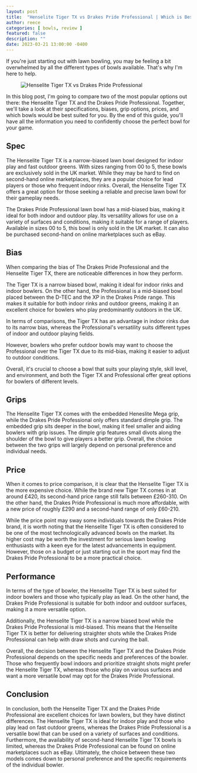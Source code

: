 ```yaml
---
layout: post
title:  "Henselite Tiger TX vs Drakes Pride Professional | Which is Best?"
author: reece
categories: [ bowls, review ]
featured: false
description: ""
date: 2023-03-21 13:00:00 -0400
---
```

    

<!-- wp:paragraph -->
<p xmlns="http://www.w3.org/1999/xhtml">If you're just starting out with lawn bowling, you may be feeling a bit overwhelmed by all the different types of bowls available. That's why I'm here to help. </p>
<!-- /wp:paragraph -->

<!-- wp:image {"id":1970,"sizeSlug":"large","linkDestination":"none"} -->
<figure class="wp-block-image size-large"><img src="/img/posts/henselite-tiger-tx-vs-drakes-pride-professional-1024x576.jpg" alt="Henselite Tiger TX vs Drakes Pride Professional" class="wp-image-1970"/></figure>
<!-- /wp:image -->

<!-- wp:paragraph -->
<p>In this blog post, I'm going to compare two of the most popular options out there: the Henselite Tiger TX and the Drakes Pride Professional. Together, we'll take a look at their specifications, biases, grip options, prices, and which bowls would be best suited for you. By the end of this guide, you'll have all the information you need to confidently choose the perfect bowl for your game.</p>
<!-- /wp:paragraph -->

<!-- wp:heading -->
<h2>Spec</h2>
<!-- /wp:heading -->

<!-- wp:block {"ref":2732} /-->

<!-- wp:paragraph -->
<p>The Henselite Tiger TX is a narrow-biased lawn bowl designed for indoor play and fast outdoor greens. With sizes ranging from 00 to 5, these bowls are exclusively sold in the UK market. While they may be hard to find on second-hand online marketplaces, they are a popular choice for lead players or those who frequent indoor rinks. Overall, the Henselite Tiger TX offers a great option for those seeking a reliable and precise lawn bowl for their gameplay needs.</p>
<!-- /wp:paragraph -->

<!-- wp:block {"ref":2685} /-->

<!-- wp:paragraph -->
<p>The Drakes Pride Professional lawn bowl has a mid-biased bias, making it ideal for both indoor and outdoor play. Its versatility allows for use on a variety of surfaces and conditions, making it suitable for a range of players. Available in sizes 00 to 5, this bowl is only sold in the UK market. It can also be purchased second-hand on online marketplaces such as eBay.</p>
<!-- /wp:paragraph -->

<!-- wp:heading -->
<h2>Bias</h2>
<!-- /wp:heading -->

<!-- wp:paragraph -->
<p>When comparing the bias of The Drakes Pride Professional and the Henselite Tiger TX, there are noticeable differences in how they perform. </p>
<!-- /wp:paragraph -->

<!-- wp:block {"ref":2835} /-->

<!-- wp:paragraph -->
<p>The Tiger TX is a narrow biased bowl, making it ideal for indoor rinks and indoor bowlers. On the other hand, the Professional is a mid-biased bowl placed between the D-TEC and the XP in the Drakes Pride range. This makes it suitable for both indoor rinks and outdoor greens, making it an excellent choice for bowlers who play predominantly outdoors in the UK.</p>
<!-- /wp:paragraph -->

<!-- wp:paragraph -->
<p>In terms of comparisons, the Tiger TX has an advantage in indoor rinks due to its narrow bias, whereas the Professional's versatility suits different types of indoor and outdoor playing fields. </p>
<!-- /wp:paragraph -->

<!-- wp:paragraph -->
<p>However, bowlers who prefer outdoor bowls may want to choose the Professional over the Tiger TX due to its mid-bias, making it easier to adjust to outdoor conditions. </p>
<!-- /wp:paragraph -->

<!-- wp:block {"ref":2809} /-->

<!-- wp:paragraph -->
<p>Overall, it's crucial to choose a bowl that suits your playing style, skill level, and environment, and both the Tiger TX and Professional offer great options for bowlers of different levels.</p>
<!-- /wp:paragraph -->

<!-- wp:heading -->
<h2>Grips</h2>
<!-- /wp:heading -->

<!-- wp:paragraph -->
<p>The Henselite Tiger TX comes with the embedded Heneslite Mega grip, while the Drakes Pride Professional only offers standard dimple grip. The embedded grip sits deeper in the bowl, making it feel smaller and aiding bowlers with grip issues. The dimple grip features small divots along the shoulder of the bowl to give players a better grip. Overall, the choice between the two grips will largely depend on personal preference and individual needs.</p>
<!-- /wp:paragraph -->

<!-- wp:heading -->
<h2>Price</h2>
<!-- /wp:heading -->

<!-- wp:paragraph -->
<p>When it comes to price comparison, it is clear that the Henselite Tiger TX is the more expensive choice. While the brand new Tiger TX comes in at around £420, its second-hand price range still falls between £260-310. On the other hand, the Drakes Pride Professional is much more affordable, with a new price of roughly £290 and a second-hand range of only £60-210.</p>
<!-- /wp:paragraph -->

<!-- wp:paragraph -->
<p>While the price point may sway some individuals towards the Drakes Pride brand, it is worth noting that the Henselite Tiger TX is often considered to be one of the most technologically advanced bowls on the market. Its higher cost may be worth the investment for serious lawn bowling enthusiasts with a keen eye for the latest advancements in equipment. However, those on a budget or just starting out in the sport may find the Drakes Pride Professional to be a more practical choice.</p>
<!-- /wp:paragraph -->

<!-- wp:heading -->
<h2>Performance</h2>
<!-- /wp:heading -->

<!-- wp:paragraph -->
<p>In terms of the type of bowler, the Henselite Tiger TX is best suited for indoor bowlers and those who typically play as lead. On the other hand, the Drakes Pride Professional is suitable for both indoor and outdoor surfaces, making it a more versatile option.</p>
<!-- /wp:paragraph -->

<!-- wp:paragraph -->
<p>Additionally, the Henselite Tiger TX is a narrow biased bowl while the Drakes Pride Professional is mid-biased. This means that the Henselite Tiger TX is better for delivering straighter shots while the Drakes Pride Professional can help with draw shots and curving the ball.</p>
<!-- /wp:paragraph -->

<!-- wp:paragraph -->
<p>Overall, the decision between the Henselite Tiger TX and the Drakes Pride Professional depends on the specific needs and preferences of the bowler. Those who frequently bowl indoors and prioritize straight shots might prefer the Henselite Tiger TX, whereas those who play on various surfaces and want a more versatile bowl may opt for the Drakes Pride Professional.</p>
<!-- /wp:paragraph -->

<!-- wp:heading -->
<h2>Conclusion</h2>
<!-- /wp:heading -->

<!-- wp:paragraph -->
<p>In conclusion, both the Henselite Tiger TX and the Drakes Pride Professional are excellent choices for lawn bowlers, but they have distinct differences. The Henselite Tiger TX is ideal for indoor play and those who play lead on fast outdoor greens, whereas the Drakes Pride Professional is a versatile bowl that can be used on a variety of surfaces and conditions. Furthermore, the availability of second-hand Henselite Tiger TX bowls is limited, whereas the Drakes Pride Professional can be found on online marketplaces such as eBay. Ultimately, the choice between these two models comes down to personal preference and the specific requirements of the individual bowler.</p>
<!-- /wp:paragraph -->
    